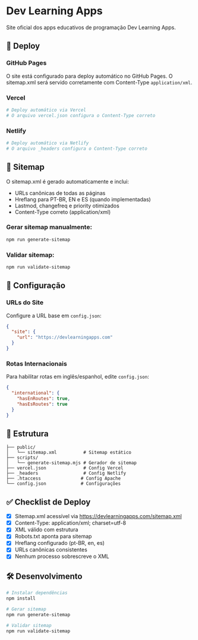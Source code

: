 # Dev Learning Apps

Site oficial dos apps educativos de programação Dev Learning Apps.

## 🚀 Deploy

### GitHub Pages
O site está configurado para deploy automático no GitHub Pages. O sitemap.xml será servido corretamente com Content-Type `application/xml`.

### Vercel
```bash
# Deploy automático via Vercel
# O arquivo vercel.json configura o Content-Type correto
```

### Netlify
```bash
# Deploy automático via Netlify
# O arquivo _headers configura o Content-Type correto
```

## 📄 Sitemap

O sitemap.xml é gerado automaticamente e inclui:
- URLs canônicas de todas as páginas
- Hreflang para PT-BR, EN e ES (quando implementadas)
- Lastmod, changefreq e priority otimizados
- Content-Type correto (application/xml)

### Gerar sitemap manualmente:
```bash
npm run generate-sitemap
```

### Validar sitemap:
```bash
npm run validate-sitemap
```

## 🔧 Configuração

### URLs do Site
Configure a URL base em `config.json`:
```json
{
  "site": {
    "url": "https://devlearningapps.com"
  }
}
```

### Rotas Internacionais
Para habilitar rotas em inglês/espanhol, edite `config.json`:
```json
{
  "international": {
    "hasEnRoutes": true,
    "hasEsRoutes": true
  }
}
```

## 📁 Estrutura

```
├── public/
│   └── sitemap.xml          # Sitemap estático
├── scripts/
│   └── generate-sitemap.mjs # Gerador de sitemap
├── vercel.json              # Config Vercel
├── _headers                 # Config Netlify
├── .htaccess               # Config Apache
└── config.json             # Configurações
```

## ✅ Checklist de Deploy

- [x] Sitemap.xml acessível via https://devlearningapps.com/sitemap.xml
- [x] Content-Type: application/xml; charset=utf-8
- [x] XML válido com estrutura <urlset>
- [x] Robots.txt aponta para sitemap
- [x] Hreflang configurado (pt-BR, en, es)
- [x] URLs canônicas consistentes
- [x] Nenhum processo sobrescreve o XML

## 🛠️ Desenvolvimento

```bash
# Instalar dependências
npm install

# Gerar sitemap
npm run generate-sitemap

# Validar sitemap
npm run validate-sitemap
```
